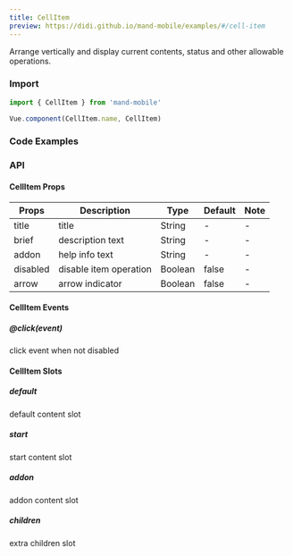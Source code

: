 ```yaml
---
title: CellItem
preview: https://didi.github.io/mand-mobile/examples/#/cell-item
---
```


Arrange vertically and display current contents, status and other allowable operations.

### Import

```javascript
import { CellItem } from 'mand-mobile'

Vue.component(CellItem.name, CellItem)
```

### Code Examples
<!-- DEMO -->

### API

#### CellItem Props
|Props | Description | Type | Default | Note|
|----|-----|------|------|------|
|title|title|String|-|-|
|brief|description text|String|-|-|
|addon|help info text|String|-|-|
|disabled|disable item operation|Boolean|false|-|
|arrow|arrow indicator|Boolean|false|-|

#### CellItem Events
##### @click(event)
click event when not disabled

#### CellItem Slots

##### default
default content slot

##### start
start content slot

##### addon
addon content slot

##### children
extra children slot
